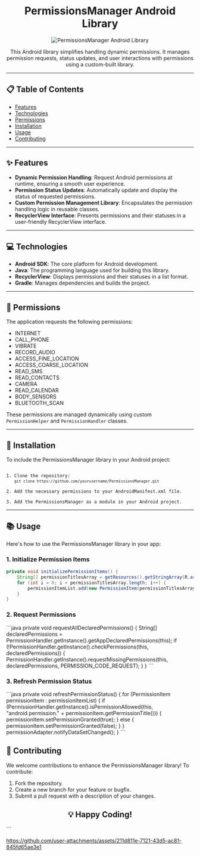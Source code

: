 <h1 align="center">PermissionsManager Android Library</h1>

<p align="center">
  <img src="https://img.shields.io/badge/Android-PermissionsManager-brightgreen" alt="PermissionsManager Android Library">
</p>

<p align="center">
  This Android library simplifies handling dynamic permissions. It manages permission requests, status updates, and user interactions with permissions using a custom-built library.
</p>

---

<h2>📋 Table of Contents</h2>

<ul>
  <li><a href="#features">Features</a></li>
  <li><a href="#technologies">Technologies</a></li>
  <li><a href="#permissions">Permissions</a></li>
  <li><a href="#installation">Installation</a></li>
  <li><a href="#usage">Usage</a></li>
  <li><a href="#contributing">Contributing</a></li>
</ul>

---

<h2 id="features">✨ Features</h2>

<ul>
  <li><strong>Dynamic Permission Handling</strong>: Request Android permissions at runtime, ensuring a smooth user experience.</li>
  <li><strong>Permission Status Updates</strong>: Automatically update and display the status of requested permissions.</li>
  <li><strong>Custom Permission Management Library</strong>: Encapsulates the permission handling logic in reusable classes.</li>
  <li><strong>RecyclerView Interface</strong>: Presents permissions and their statuses in a user-friendly RecyclerView interface.</li>
</ul>

---

<h2 id="technologies">💻 Technologies</h2>

<ul>
  <li><strong>Android SDK</strong>: The core platform for Android development.</li>
  <li><strong>Java</strong>: The programming language used for building this library.</li>
  <li><strong>RecyclerView</strong>: Displays permissions and their statuses in a list format.</li>
  <li><strong>Gradle</strong>: Manages dependencies and builds the project.</li>
</ul>

---

<h2 id="permissions">🔐 Permissions</h2>

<p>The application requests the following permissions:</p>

<ul>
  <li>INTERNET</li>
  <li>CALL_PHONE</li>
  <li>VIBRATE</li>
  <li>RECORD_AUDIO</li>
  <li>ACCESS_FINE_LOCATION</li>
  <li>ACCESS_COARSE_LOCATION</li>
  <li>READ_SMS</li>
  <li>READ_CONTACTS</li>
  <li>CAMERA</li>
  <li>READ_CALENDAR</li>
  <li>BODY_SENSORS</li>
  <li>BLUETOOTH_SCAN</li>
</ul>

<p>These permissions are managed dynamically using custom <code>PermissionHelper</code> and <code>PermissionHandler</code> classes.</p>

---

<h2 id="installation">🚀 Installation</h2>

<p>To include the PermissionsManager library in your Android project:</p>

<pre><code>
1. Clone the repository:
   <code>git clone https://github.com/yourusername/PermissionsManager.git</code>

2. Add the necessary permissions to your AndroidManifest.xml file.

3. Add the PermissionsManager as a module in your Android project.
</code></pre>

---

<h2 id="usage">📚 Usage</h2>

<p>Here's how to use the PermissionsManager library in your app:</p>

<h3>1. Initialize Permission Items</h3>

```java
private void initializePermissionItems() {
    String[] permissionTitlesArray = getResources().getStringArray(R.array.app_permissions_txt);
    for (int i = 0; i < permissionTitlesArray.length; i++) {
        permissionItemList.add(new PermissionItem(permissionTitlesArray[i], permissionIcons[i]));
    }
}
```
<h3>2. Request Permissions</h3>
```java
private void requestAllDeclaredPermissions() {
    String[] declaredPermissions = PermissionHandler.getInstance().getAppDeclaredPermissions(this);
    if (!PermissionHandler.getInstance().checkPermissions(this, declaredPermissions)) {
        PermissionHandler.getInstance().requestMissingPermissions(this, declaredPermissions, PERMISSION_CODE_REQUEST);
    }
}
```
<h3>3. Refresh Permission Status</h3>
```java
private void refreshPermissionStatus() {
    for (PermissionItem permissionItem : permissionItemList) {
        if (PermissionHandler.getInstance().isPermissionAllowed(this, "android.permission." + permissionItem.getPermissionTitle())) {
            permissionItem.setPermissionGranted(true);
        } else {
            permissionItem.setPermissionGranted(false);
        }
    }
    permissionAdapter.notifyDataSetChanged();
}
```
<h2 id="contributing">🤝 Contributing</h2>
<p>We welcome contributions to enhance the PermissionsManager library! To contribute:</p>
<ol> <li>Fork the repository.
</li> <li>Create a new branch for your feature or bugfix.</li>
<li>Submit a pull request with a description of your changes.</li> </ol>
<h2 align="center">💡 Happy Coding!</h2> ```

https://github.com/user-attachments/assets/211d811e-7121-43d5-ac81-845fd65ae3e1



